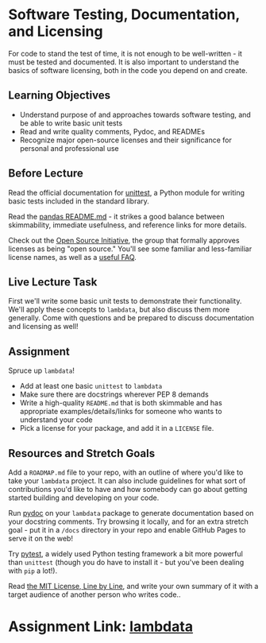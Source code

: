 # Software Testing, Documentation, and Licensing

For code to stand the test of time, it is not enough to be well-written - it
must be tested and documented. It is also important to understand the basics of
software licensing, both in the code you depend on and create.

## Learning Objectives

- Understand purpose of and approaches towards software testing, and be able to
  write basic unit tests
- Read and write quality comments, Pydoc, and READMEs
- Recognize major open-source licenses and their significance for personal and
  professional use

## Before Lecture

Read the official documentation for
[unittest](https://docs.python.org/3/library/unittest.html), a Python module for
writing basic tests included in the standard library.

Read the [pandas
README.md](https://github.com/pandas-dev/pandas/blob/master/README.md) - it
strikes a good balance between skimmability, immediate usefulness, and reference
links for more details.

Check out the [Open Source Initiative](https://opensource.org/licenses), the
group that formally approves licenses as being "open source." You'll see some
familiar and less-familiar license names, as well as a [useful
FAQ](https://opensource.org/faq).

## Live Lecture Task

First we'll write some basic unit tests to demonstrate their functionality.
We'll apply these concepts to `lambdata`, but also discuss them more generally.
Come with questions and be prepared to discuss documentation and licensing as
well!

## Assignment

Spruce up `lambdata`!

- Add at least one basic `unittest` to `lambdata`
- Make sure there are docstrings wherever PEP 8 demands
- Write a high-quality `README.md` that is both skimmable and has appropriate
  examples/details/links for someone who wants to understand your code
- Pick a license for your package, and add it in a `LICENSE` file.

## Resources and Stretch Goals

Add a `ROADMAP.md` file to your repo, with an outline of where you'd like to
take your `lambdata` project. It can also include guidelines for what sort of
contributions you'd like to have and how somebody can go about getting started
building and developing on your code.

Run [pydoc](https://docs.python.org/3.7/library/pydoc.html) on your `lambdata`
package to generate documentation based on your docstring comments. Try browsing
it locally, and for an extra stretch goal - put it in a `/docs` directory in
your repo and enable GitHub Pages to serve it on the web!

Try [pytest](https://docs.pytest.org/en/latest/), a widely used Python testing
framework a bit more powerful than `unittest` (though you do have to install
it - but you've been dealing with `pip` a lot!).

Read [the MIT License, Line by
Line](https://writing.kemitchell.com/2016/09/21/MIT-License-Line-by-Line.html),
and write your own summary of it with a target audience of another person who
writes code..

# Assignment Link: [lambdata](https://github.com/JeremySpradlin/lambdata)
